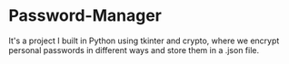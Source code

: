 # Password-Manager
It's a project I built in Python using tkinter and crypto, where we encrypt personal passwords in different ways and store them in a .json file.
